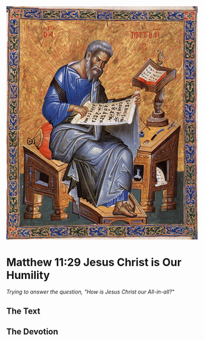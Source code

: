 <img class="intro-right" src="art-matthew.jpg">

# Matthew 11:29 Jesus Christ is Our Humility

*Trying to answer the question, "How is Jesus Christ our All-in-all?"*

## The Text

## The Devotion